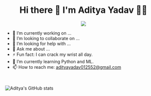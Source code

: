 <h1 align="center">
Hi there 👋 I'm Aditya Yadav 👨‍💻
</h1>

<p align="center">
  <a href="https://www.linkedin.com/in/aditya-yadav-800a7a21a/">
    <img src="https://img.shields.io/badge/linkedin-%230077B5.svg?&style=for-the-badge&logo=linkedin&logoColor=white" />
  </a>
</p>


- 🔭 I’m currently working on ...
- 👯 I’m looking to collaborate on ...
- 🤔 I’m looking for help with ...
- 💬 Ask me about ...
- ⚡ Fun fact: I can crack my wrist all day.
- 🌱 I’m currently learning Python and ML.
- 📫 How to reach me: adityayadav012552@gmail.com

</br>
<p align="center">
  
  ![Aditya's GitHub stats](https://github-readme-stats.vercel.app/api?username=adityayadav012552&show_icons=true&theme=transparent&include_all_commits=true) 
<!--  [![Top Langs](https://github-readme-stats.vercel.app/api/top-langs/?username=adityayadav012552&layout=donut-vertical&theme=transparent)](https://github.com/adityayadav012552)-->
</p>
